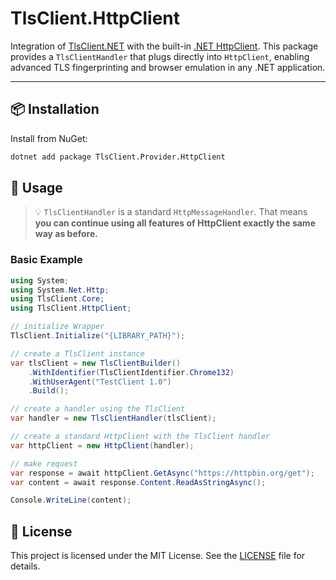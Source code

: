 ﻿# TlsClient.HttpClient

Integration of [TlsClient.NET](../README.md) with the built-in [.NET HttpClient](https://learn.microsoft.com/en-us/dotnet/api/system.net.http.httpclient).
This package provides a `TlsClientHandler` that plugs directly into `HttpClient`, enabling advanced TLS fingerprinting and browser emulation in any .NET application.

---

## 📦 Installation

Install from NuGet:

```bash
dotnet add package TlsClient.Provider.HttpClient
````

## 🚀 Usage

> 💡 `TlsClientHandler` is a standard `HttpMessageHandler`.
> That means **you can continue using all features of HttpClient exactly the same way as before.**

### Basic Example

```csharp
using System;
using System.Net.Http;
using TlsClient.Core;
using TlsClient.HttpClient;

// initialize Wrapper
TlsClient.Initialize("{LIBRARY_PATH}");

// create a TlsClient instance
var tlsClient = new TlsClientBuilder()
    .WithIdentifier(TlsClientIdentifier.Chrome132)
    .WithUserAgent("TestClient 1.0")
    .Build();

// create a handler using the TlsClient
var handler = new TlsClientHandler(tlsClient);

// create a standard HttpClient with the TlsClient handler
var httpClient = new HttpClient(handler);

// make request
var response = await httpClient.GetAsync("https://httpbin.org/get");
var content = await response.Content.ReadAsStringAsync();

Console.WriteLine(content);
```

## 📜 License

This project is licensed under the MIT License.
See the [LICENSE](../../LICENSE) file for details.